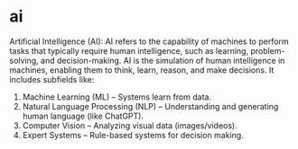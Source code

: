 # ai
Artificial Intelligence (AI):
AI refers to the capability of machines to perform tasks that typically require human intelligence, such as learning, problem-solving, and decision-making.
AI is the simulation of human intelligence in machines, enabling them to think, learn, reason, and make decisions. It includes subfields like:
1. Machine Learning (ML) – Systems learn from data.
2. Natural Language Processing (NLP) – Understanding and generating human language (like ChatGPT).
3. Computer Vision – Analyzing visual data (images/videos).
4. Expert Systems – Rule-based systems for decision making.
